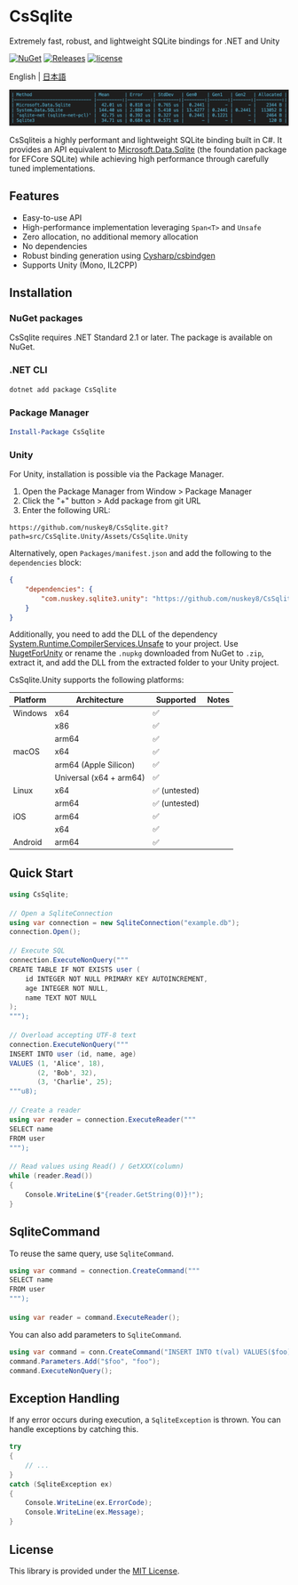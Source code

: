 # CsSqlite
 Extremely fast, robust, and lightweight SQLite bindings for .NET and Unity

[![NuGet](https://img.shields.io/nuget/v/CsSqlite.svg)](https://www.nuget.org/packages/Luau)
[![Releases](https://img.shields.io/github/release/nuskey8/CsSqlite.svg)](https://github.com/nuskey8/CsSqlite/releases)
[![license](https://img.shields.io/badge/LICENSE-MIT-green.svg)](LICENSE)

English | [日本語](./README_JA.md)

![benchmark](./docs/images/img-benchmark.png)

CsSqliteis a highly performant and lightweight SQLite binding built in C#. It provides an API equivalent to [Microsoft.Data.Sqlite](https://learn.microsoft.com/en-us/dotnet/standard/data/sqlite/?tabs=net-cli) (the foundation package for EFCore SQLite) while achieving high performance through carefully tuned implementations.

## Features

* Easy-to-use API
* High-performance implementation leveraging `Span<T>` and `Unsafe`
* Zero allocation, no additional memory allocation
* No dependencies
* Robust binding generation using [Cysharp/csbindgen](https://github.com/Cysharp/csbindgen)
* Supports Unity (Mono, IL2CPP)

## Installation

### NuGet packages

CsSqlite requires .NET Standard 2.1 or later. The package is available on NuGet.

### .NET CLI

```ps1
dotnet add package CsSqlite
```

### Package Manager

```ps1
Install-Package CsSqlite
```

### Unity

For Unity, installation is possible via the Package Manager.

1. Open the Package Manager from Window > Package Manager
2. Click the "+" button > Add package from git URL
3. Enter the following URL:

```
https://github.com/nuskey8/CsSqlite.git?path=src/CsSqlite.Unity/Assets/CsSqlite.Unity
```

Alternatively, open `Packages/manifest.json` and add the following to the `dependencies` block:

```json
{
    "dependencies": {
        "com.nuskey.sqlite3.unity": "https://github.com/nuskey8/CsSqlite.git?path=src/CsSqlite.Unity/Assets/CsSqlite.Unity"
    }
}
```

Additionally, you need to add the DLL of the dependency [System.Runtime.CompilerServices.Unsafe](https://www.nuget.org/packages/System.Runtime.Compilerservices.Unsafe/) to your project. Use [NugetForUnity](https://github.com/GlitchEnzo/NuGetForUnity) or rename the `.nupkg` downloaded from NuGet to `.zip`, extract it, and add the DLL from the extracted folder to your Unity project.

CsSqlite.Unity supports the following platforms:

| Platform | Architecture            | Supported    | Notes |
| -------- | ----------------------- | ------------ | ----- |
| Windows  | x64                     | ✅            |       |
|          | x86                     | ✅            |       |
|          | arm64                   | ✅            |       |
| macOS    | x64                     | ✅            |       |
|          | arm64 (Apple Silicon)   | ✅            |       |
|          | Universal (x64 + arm64) | ✅            |       |
| Linux    | x64                     | ✅ (untested) |       |
|          | arm64                   | ✅ (untested) |       |
| iOS      | arm64                   | ✅            |       |
|          | x64                     | ✅            |       |
| Android  | arm64                   | ✅            |       |

## Quick Start

```cs
using CsSqlite;

// Open a SqliteConnection
using var connection = new SqliteConnection("example.db");
connection.Open();

// Execute SQL
connection.ExecuteNonQuery("""
CREATE TABLE IF NOT EXISTS user (
    id INTEGER NOT NULL PRIMARY KEY AUTOINCREMENT,
    age INTEGER NOT NULL,
    name TEXT NOT NULL
);
""");

// Overload accepting UTF-8 text
connection.ExecuteNonQuery("""
INSERT INTO user (id, name, age)
VALUES (1, 'Alice', 18),
       (2, 'Bob', 32),
       (3, 'Charlie', 25);
"""u8);

// Create a reader
using var reader = connection.ExecuteReader("""
SELECT name
FROM user
""");

// Read values using Read() / GetXXX(column)
while (reader.Read())
{
    Console.WriteLine($"{reader.GetString(0)}!");
}
```

## SqliteCommand

To reuse the same query, use `SqliteCommand`.

```cs
using var command = connection.CreateCommand("""
SELECT name
FROM user
""");

using var reader = command.ExecuteReader();
```

You can also add parameters to `SqliteCommand`.

```cs
using var command = conn.CreateCommand("INSERT INTO t(val) VALUES($foo);");
command.Parameters.Add("$foo", "foo");
command.ExecuteNonQuery();
```

## Exception Handling

If any error occurs during execution, a `SqliteException` is thrown. You can handle exceptions by catching this.

```cs
try
{
    // ...
}
catch (SqliteException ex)
{
    Console.WriteLine(ex.ErrorCode);
    Console.WriteLine(ex.Message);
}
```

## License

This library is provided under the [MIT License](LICENSE).